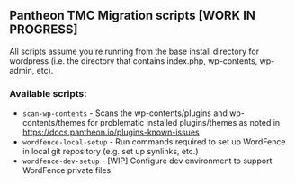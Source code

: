 ## Pantheon TMC Migration scripts [WORK IN PROGRESS]

All scripts assume you're running from the base install directory for wordpress (i.e. the directory that contains index.php, wp-contents, wp-admin, etc).

### Available scripts:

  * `scan-wp-contents` - Scans the wp-contents/plugins and wp-contents/themes for problematic installed plugins/themes as noted in https://docs.pantheon.io/plugins-known-issues
  * `wordfence-local-setup` - Run commands required to set up WordFence in local git repository (e.g. set up synlinks, etc.)
  * `wordfence-dev-setup` - [WIP] Configure dev environment to support WordFence private files.
